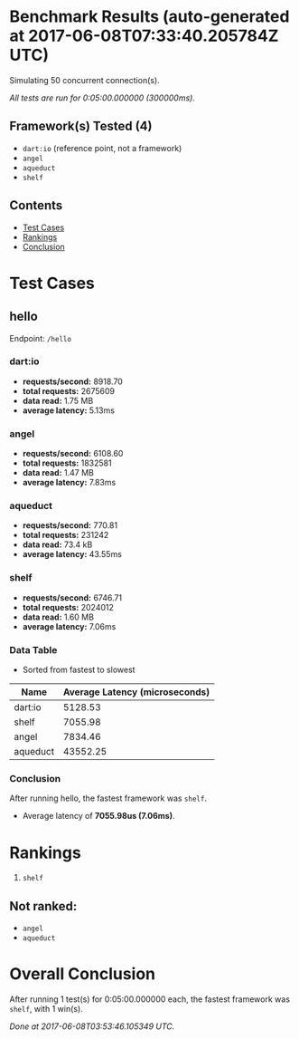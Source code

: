 # Benchmark Results (auto-generated at 2017-06-08T07:33:40.205784Z UTC)
Simulating 50 concurrent connection(s).

*All tests are run for 0:05:00.000000 (300000ms).*
## Framework(s) Tested (4)
  * `dart:io` (reference point, not a framework)
  * `angel`
  * `aqueduct`
  * `shelf`
## Contents
  * [Test Cases](#test-cases)
  * [Rankings](#rankings)
  * [Conclusion](#conclusion)
# Test Cases
## hello
Endpoint: `/hello`
### dart:io
  * **requests/second:** 8918.70
  * **total requests:** 2675609
  * **data read:** 1.75 MB
  * **average latency:** 5.13ms
### angel
  * **requests/second:** 6108.60
  * **total requests:** 1832581
  * **data read:** 1.47 MB
  * **average latency:** 7.83ms
### aqueduct
  * **requests/second:** 770.81
  * **total requests:** 231242
  * **data read:** 73.4 kB
  * **average latency:** 43.55ms
### shelf
  * **requests/second:** 6746.71
  * **total requests:** 2024012
  * **data read:** 1.60 MB
  * **average latency:** 7.06ms
### Data Table
* Sorted from fastest to slowest

Name | Average Latency (microseconds)
---- | ----
dart:io | 5128.53
shelf | 7055.98
angel | 7834.46
aqueduct | 43552.25
### Conclusion
After running hello, the fastest framework was `shelf`.
  * Average latency of **7055.98us (7.06ms)**.
# Rankings
  1. `shelf`
## Not ranked:
  * `angel`
  * `aqueduct`
# Overall Conclusion
After running 1 test(s) for 0:05:00.000000 each, the fastest framework was `shelf`, with 1 win(s).

*Done at 2017-06-08T03:53:46.105349 UTC.*
